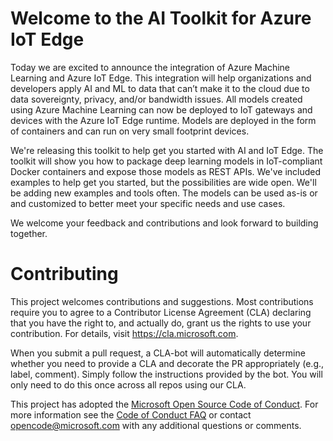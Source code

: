 # Welcome to the AI Toolkit for Azure IoT Edge

Today we are excited to announce the integration of Azure Machine Learning and Azure IoT Edge. This integration will help organizations and developers apply AI and ML to data that can’t make it to the cloud due to data sovereignty, privacy, and/or bandwidth issues. All models created using Azure Machine Learning can now be deployed to IoT gateways and devices with the Azure IoT Edge runtime. Models are deployed in the form of containers and can run on very small footprint devices.

We're releasing this toolkit to help get you started with AI and IoT Edge. The toolkit will show you how to package deep learning models in IoT-compliant Docker containers and expose those models as REST APIs. We've included examples to help get you started, but the possibilities are wide open. We'll be adding new examples and tools often. The models can be used as-is or and customized to better meet your specific needs and use cases. 

We welcome your feedback and contributions and look forward to building together. 

# Contributing

This project welcomes contributions and suggestions.  Most contributions require you to agree to a
Contributor License Agreement (CLA) declaring that you have the right to, and actually do, grant us
the rights to use your contribution. For details, visit https://cla.microsoft.com.

When you submit a pull request, a CLA-bot will automatically determine whether you need to provide
a CLA and decorate the PR appropriately (e.g., label, comment). Simply follow the instructions
provided by the bot. You will only need to do this once across all repos using our CLA.

This project has adopted the [Microsoft Open Source Code of Conduct](https://opensource.microsoft.com/codeofconduct/).
For more information see the [Code of Conduct FAQ](https://opensource.microsoft.com/codeofconduct/faq/) or
contact [opencode@microsoft.com](mailto:opencode@microsoft.com) with any additional questions or comments.
